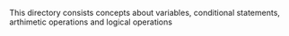 This directory consists concepts about variables, conditional statements, arthimetic operations and logical operations
